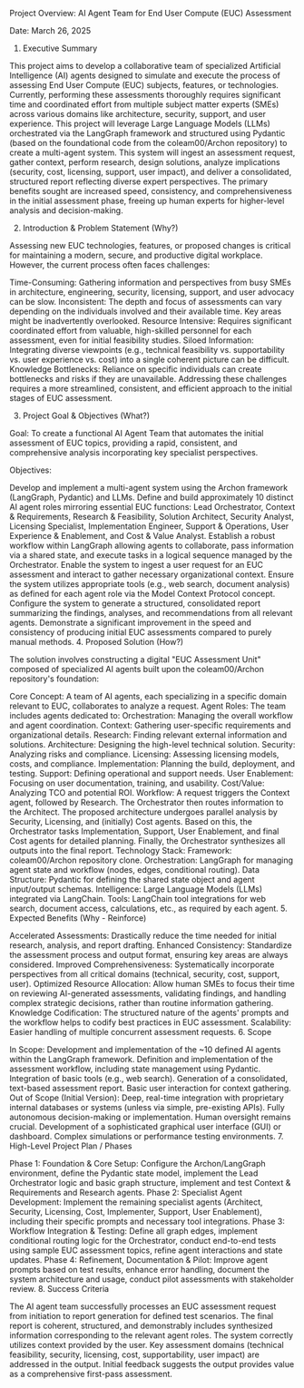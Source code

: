 Project Overview: AI Agent Team for End User Compute (EUC) Assessment

Date: March 26, 2025

1. Executive Summary

This project aims to develop a collaborative team of specialized Artificial Intelligence (AI) agents designed to simulate and execute the process of assessing End User Compute (EUC) subjects, features, or technologies. Currently, performing these assessments thoroughly requires significant time and coordinated effort from multiple subject matter experts (SMEs) across various domains like architecture, security, support, and user experience. This project will leverage Large Language Models (LLMs) orchestrated via the LangGraph framework and structured using Pydantic (based on the foundational code from the coleam00/Archon repository) to create a multi-agent system. This system will ingest an assessment request, gather context, perform research, design solutions, analyze implications (security, cost, licensing, support, user impact), and deliver a consolidated, structured report reflecting diverse expert perspectives. The primary benefits sought are increased speed, consistency, and comprehensiveness in the initial assessment phase, freeing up human experts for higher-level analysis and decision-making.

2. Introduction & Problem Statement (Why?)

Assessing new EUC technologies, features, or proposed changes is critical for maintaining a modern, secure, and productive digital workplace. However, the current process often faces challenges:

Time-Consuming: Gathering information and perspectives from busy SMEs in architecture, engineering, security, licensing, support, and user advocacy can be slow.
Inconsistent: The depth and focus of assessments can vary depending on the individuals involved and their available time. Key areas might be inadvertently overlooked.
Resource Intensive: Requires significant coordinated effort from valuable, high-skilled personnel for each assessment, even for initial feasibility studies.
Siloed Information: Integrating diverse viewpoints (e.g., technical feasibility vs. supportability vs. user experience vs. cost) into a single coherent picture can be difficult.
Knowledge Bottlenecks: Reliance on specific individuals can create bottlenecks and risks if they are unavailable.
Addressing these challenges requires a more streamlined, consistent, and efficient approach to the initial stages of EUC assessment.

3. Project Goal & Objectives (What?)

Goal: To create a functional AI Agent Team that automates the initial assessment of EUC topics, providing a rapid, consistent, and comprehensive analysis incorporating key specialist perspectives.

Objectives:

Develop and implement a multi-agent system using the Archon framework (LangGraph, Pydantic) and LLMs.
Define and build approximately 10 distinct AI agent roles mirroring essential EUC functions: Lead Orchestrator, Context & Requirements, Research & Feasibility, Solution Architect, Security Analyst, Licensing Specialist, Implementation Engineer, Support & Operations, User Experience & Enablement, and Cost & Value Analyst.
Establish a robust workflow within LangGraph allowing agents to collaborate, pass information via a shared state, and execute tasks in a logical sequence managed by the Orchestrator.
Enable the system to ingest a user request for an EUC assessment and interact to gather necessary organizational context.
Ensure the system utilizes appropriate tools (e.g., web search, document analysis) as defined for each agent role via the Model Context Protocol concept.
Configure the system to generate a structured, consolidated report summarizing the findings, analyses, and recommendations from all relevant agents.
Demonstrate a significant improvement in the speed and consistency of producing initial EUC assessments compared to purely manual methods.
4. Proposed Solution (How?)

The solution involves constructing a digital "EUC Assessment Unit" composed of specialized AI agents built upon the coleam00/Archon repository's foundation:

Core Concept: A team of AI agents, each specializing in a specific domain relevant to EUC, collaborates to analyze a request.
Agent Roles: The team includes agents dedicated to:
Orchestration: Managing the overall workflow and agent coordination.
Context: Gathering user-specific requirements and organizational details.
Research: Finding relevant external information and solutions.
Architecture: Designing the high-level technical solution.
Security: Analyzing risks and compliance.
Licensing: Assessing licensing models, costs, and compliance.
Implementation: Planning the build, deployment, and testing.
Support: Defining operational and support needs.
User Enablement: Focusing on user documentation, training, and usability.
Cost/Value: Analyzing TCO and potential ROI.
Workflow: A request triggers the Context agent, followed by Research. The Orchestrator then routes information to the Architect. The proposed architecture undergoes parallel analysis by Security, Licensing, and (initially) Cost agents. Based on this, the Orchestrator tasks Implementation, Support, User Enablement, and final Cost agents for detailed planning. Finally, the Orchestrator synthesizes all outputs into the final report.
Technology Stack:
Framework: coleam00/Archon repository clone.
Orchestration: LangGraph for managing agent state and workflow (nodes, edges, conditional routing).
Data Structure: Pydantic for defining the shared state object and agent input/output schemas.
Intelligence: Large Language Models (LLMs) integrated via LangChain.
Tools: LangChain tool integrations for web search, document access, calculations, etc., as required by each agent.
5. Expected Benefits (Why - Reinforce)

Accelerated Assessments: Drastically reduce the time needed for initial research, analysis, and report drafting.
Enhanced Consistency: Standardize the assessment process and output format, ensuring key areas are always considered.
Improved Comprehensiveness: Systematically incorporate perspectives from all critical domains (technical, security, cost, support, user).
Optimized Resource Allocation: Allow human SMEs to focus their time on reviewing AI-generated assessments, validating findings, and handling complex strategic decisions, rather than routine information gathering.
Knowledge Codification: The structured nature of the agents' prompts and the workflow helps to codify best practices in EUC assessment.
Scalability: Easier handling of multiple concurrent assessment requests.
6. Scope

In Scope:
Development and implementation of the ~10 defined AI agents within the LangGraph framework.
Definition and implementation of the assessment workflow, including state management using Pydantic.
Integration of basic tools (e.g., web search).
Generation of a consolidated, text-based assessment report.
Basic user interaction for context gathering.
Out of Scope (Initial Version):
Deep, real-time integration with proprietary internal databases or systems (unless via simple, pre-existing APIs).
Fully autonomous decision-making or implementation. Human oversight remains crucial.
Development of a sophisticated graphical user interface (GUI) or dashboard.
Complex simulations or performance testing environments.
7. High-Level Project Plan / Phases

Phase 1: Foundation & Core Setup: Configure the Archon/LangGraph environment, define the Pydantic state model, implement the Lead Orchestrator logic and basic graph structure, implement and test Context & Requirements and Research agents.
Phase 2: Specialist Agent Development: Implement the remaining specialist agents (Architect, Security, Licensing, Cost, Implementer, Support, User Enablement), including their specific prompts and necessary tool integrations.
Phase 3: Workflow Integration & Testing: Define all graph edges, implement conditional routing logic for the Orchestrator, conduct end-to-end tests using sample EUC assessment topics, refine agent interactions and state updates.
Phase 4: Refinement, Documentation & Pilot: Improve agent prompts based on test results, enhance error handling, document the system architecture and usage, conduct pilot assessments with stakeholder review.
8. Success Criteria

The AI agent team successfully processes an EUC assessment request from initiation to report generation for defined test scenarios.
The final report is coherent, structured, and demonstrably includes synthesized information corresponding to the relevant agent roles.
The system correctly utilizes context provided by the user.
Key assessment domains (technical feasibility, security, licensing, cost, supportability, user impact) are addressed in the output.
Initial feedback suggests the output provides value as a comprehensive first-pass assessment.